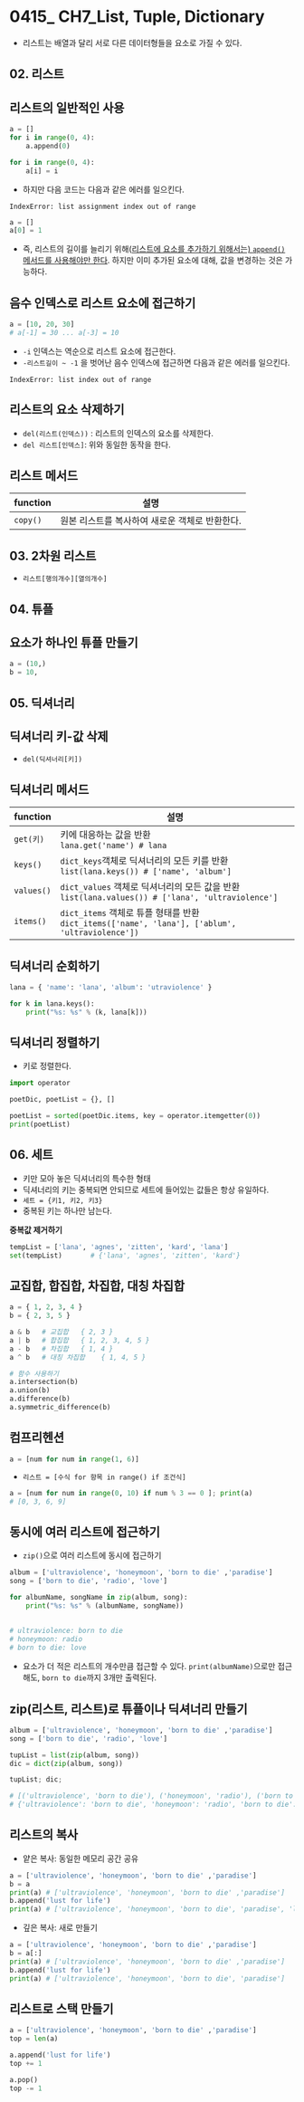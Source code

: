 # 0415_ CH7_List, Tuple, Dictionary

- 리스트는 배열과 달리 서로 다른 데이터형들을 요소로 가질 수 있다.



## 02. 리스트

## 리스트의 일반적인 사용

```python
a = []
for i in range(0, 4):
    a.append(0)

for i in range(0, 4):
    a[i] = i
```

- 하지만 다음 코드는 다음과 같은 에러를 일으킨다.

`IndexError: list assignment index out of range`

```python
a = []
a[0] = 1
```

- 즉, 리스트의 길이를 늘리기 위해(<u>리스트에 요소를 추가하기 위해서는) `append()` 메서드를 사용해야만 한다</u>. 하지만 이미 추가된 요소에 대해, 값을 변경하는 것은 가능하다.



## 음수 인덱스로 리스트 요소에 접근하기

```python
a = [10, 20, 30]
# a[-1] = 30 ... a[-3] = 10
```

- `-i` 인덱스는 역순으로 리스트 요소에 접근한다.
- `-리스트길이 ~ -1` 을 벗어난 음수 인덱스에 접근하면 다음과 같은 에러를 일으킨다.

`IndexError: list index out of range`



## 리스트의 요소 삭제하기

- `del(리스트(인덱스))`  : 리스트의 인덱스의 요소를 삭제한다.
- `del 리스트[인덱스]`: 위와 동일한 동작을 한다.



## 리스트 메서드

| function | 설명                                           |
| -------- | ---------------------------------------------- |
| `copy()` | 원본 리스트를 복사하여 새로운 객체로 반환한다. |



## 03. 2차원 리스트

- `리스트[행의개수][열의개수]`



## 04. 튜플

## 요소가 하나인 튜플 만들기

```python
a = (10,)
b = 10,
```



## 05. 딕셔너리

## 딕셔너리 키-값 삭제

- `del(딕셔너리[키])`



## 딕셔너리 메서드

| function   | 설명                                                         |
| ---------- | ------------------------------------------------------------ |
| `get(키)`  | 키에 대응하는 값을 반환<br />`lana.get('name') # lana`       |
| `keys()`   | `dict_keys`객체로 딕셔너리의 모든 키를 반환<br />`list(lana.keys()) # ['name', 'album']` |
| `values()` | `dict_values` 객체로 딕셔너리의 모든 값을 반환<br />`list(lana.values()) # ['lana', 'ultraviolence']` |
| `items()`  | `dict_items` 객체로 튜플 형태를 반환<br />`dict_items(['name', 'lana'], ['ablum', 'ultraviolence'])` |



## 딕셔너리 순회하기

```python
lana = { 'name': 'lana', 'album': 'utraviolence' }

for k in lana.keys():
    print("%s: %s" % (k, lana[k]))
```



## 딕셔너리 정렬하기

- 키로 정렬한다.

```python
import operator

poetDic, poetList = {}, []

poetList = sorted(poetDic.items, key = operator.itemgetter(0))
print(poetList)
```



## 06. 세트

- 키만 모아 놓은 딕셔너리의 특수한 형태
- 딕셔너리의 키는 중복되면 안되므로 세트에 들어있는 값들은 항상 유일하다.
- `세트 = {키1, 키2, 키3}`
- 중복된 키는 하나만 남는다.



**중복값 제거하기**

```python
tempList = ['lana', 'agnes', 'zitten', 'kard', 'lana']
set(tempList)		# {'lana', 'agnes', 'zitten', 'kard'}
```



## 교집합, 합집합, 차집합, 대칭 차집합

```python
a = { 1, 2, 3, 4 }
b = { 2, 3, 5 }

a & b	# 교집합	{ 2, 3 }
a | b	# 합집합	{ 1, 2, 3, 4, 5 }
a - b	# 차집합	{ 1, 4 }
a ^ b	# 대칭 차집합	{ 1, 4, 5 }

# 함수 사용하기
a.intersection(b)
a.union(b)
a.difference(b)
a.symmetric_difference(b)
```



## 컴프리헨션

```python
a = [num for num in range(1, 6)]
```

- `리스트 = [수식 for 항목 in range() if 조건식]`

```python
a = [num for num in range(0, 10) if num % 3 == 0 ]; print(a)
# [0, 3, 6, 9]
```



## 동시에 여러 리스트에 접근하기

- `zip()`으로 여러 리스트에 동시에 접근하기

```python
album = ['ultraviolence', 'honeymoon', 'born to die' ,'paradise']
song = ['born to die', 'radio', 'love']

for albumName, songName in zip(album, song):
    print("%s: %s" % (albumName, songName))
    
    
# ultraviolence: born to die
# honeymoon: radio
# born to die: love
```

- 요소가 더 적은 리스트의 개수만큼 접근할 수 있다. `print(albumName)`으로만 접근해도, `born to die`까지 3개만 출력된다.



## zip(리스트, 리스트)로 튜플이나 딕셔너리 만들기

```python
album = ['ultraviolence', 'honeymoon', 'born to die' ,'paradise']
song = ['born to die', 'radio', 'love']

tupList = list(zip(album, song))
dic = dict(zip(album, song))

tupList; dic;

# [('ultraviolence', 'born to die'), ('honeymoon', 'radio'), ('born to die', 'love')]
# {'ultraviolence': 'born to die', 'honeymoon': 'radio', 'born to die': 'love'}
```



## 리스트의 복사

- 얕은 복사: 동일한 메모리 공간 공유

```python
a = ['ultraviolence', 'honeymoon', 'born to die' ,'paradise']
b = a
print(a) # ['ultraviolence', 'honeymoon', 'born to die' ,'paradise']
b.append('lust for life')
print(a) # ['ultraviolence', 'honeymoon', 'born to die', 'paradise', 'lust for life']
```



- 깊은 복사: 새로 만들기

```python
a = ['ultraviolence', 'honeymoon', 'born to die' ,'paradise']
b = a[:]
print(a) # ['ultraviolence', 'honeymoon', 'born to die' ,'paradise']
b.append('lust for life')
print(a) # ['ultraviolence', 'honeymoon', 'born to die', 'paradise']
```



## 리스트로 스택 만들기

```python
a = ['ultraviolence', 'honeymoon', 'born to die' ,'paradise']
top = len(a)

a.append('lust for life')
top += 1

a.pop()
top -= 1
```

